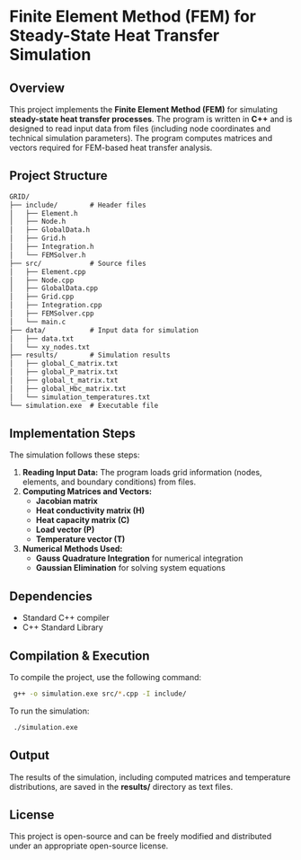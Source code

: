 # Finite Element Method (FEM) for Steady-State Heat Transfer Simulation

## Overview
This project implements the **Finite Element Method (FEM)** for simulating **steady-state heat transfer processes**. The program is written in **C++** and is designed to read input data from files (including node coordinates and technical simulation parameters). The program computes matrices and vectors required for FEM-based heat transfer analysis.

## Project Structure
```markdown
GRID/ 
├── include/        # Header files
│   ├── Element.h
│   ├── Node.h
│   ├── GlobalData.h
│   ├── Grid.h
│   ├── Integration.h
│   └── FEMSolver.h
├── src/            # Source files
│   ├── Element.cpp
│   ├── Node.cpp
│   ├── GlobalData.cpp
│   ├── Grid.cpp
│   ├── Integration.cpp
│   ├── FEMSolver.cpp
│   └── main.c
├── data/           # Input data for simulation
│   ├── data.txt
│   └── xy_nodes.txt
├── results/        # Simulation results
│   ├── global_C_matrix.txt
│   ├── global_P_matrix.txt
│   ├── global_t_matrix.txt
│   ├── global_Hbc_matrix.txt
│   └── simulation_temperatures.txt
└── simulation.exe  # Executable file
```

## Implementation Steps
The simulation follows these steps:
1. **Reading Input Data:** The program loads grid information (nodes, elements, and boundary conditions) from files.
2. **Computing Matrices and Vectors:**
   - **Jacobian matrix** 
   - **Heat conductivity matrix (H)** 
   - **Heat capacity matrix (C)** 
   - **Load vector (P)** 
   - **Temperature vector (T)** 
3. **Numerical Methods Used:**
   - **Gauss Quadrature Integration** for numerical integration
   - **Gaussian Elimination** for solving system equations

## Dependencies
- Standard C++ compiler
- C++ Standard Library

## Compilation & Execution
To compile the project, use the following command:
```bash
 g++ -o simulation.exe src/*.cpp -I include/
```
To run the simulation:
```bash
 ./simulation.exe
```

## Output
The results of the simulation, including computed matrices and temperature distributions, are saved in the **results/** directory as text files.

## License
This project is open-source and can be freely modified and distributed under an appropriate open-source license.
